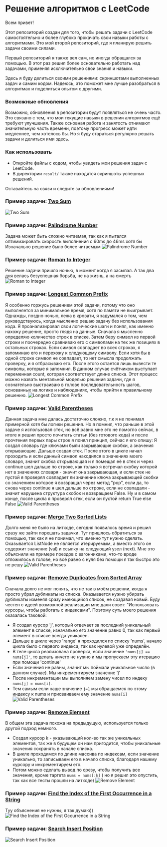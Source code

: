 # Решение алгоритмов с LeetCode

Всем привет! 

Этот репозиторий создан для того, чтобы решать задачи с LeetCode самостоятельно и более глубоко прокачать свои навыки работы с алгоритмами. Это мой второй репозиторий, где я планирую решить задачи своими силами. 

Первый репозиторий я также вел сам, но иногда обращался за помощью. В этот раз решил более основательно работать над задачами, применяя исключительно свои знания и навыки. 

Здесь я буду делиться своими решениями: скриншотами выполненных задач и самим кодом. Надеюсь, это поможет мне лучше разобраться в алгоритмах и поделиться опытом с другими.

### Возможные обновления

Возможно, обновления в репозитории будут появляться не очень часто. Это связано с тем, что мои текущие навыки в решении алгоритмов ещё требуют улучшения. Также основная работа и занятость отнимают значительную часть времени, поэтому прогресс может идти медленнее, чем хотелось бы. Но я буду стараться регулярно решать задачи и делиться ими здесь.

### Как использовать
- Откройте файлы с кодом, чтобы увидеть мои решения задач с LeetCode.
- В директории `result/` также находятся скриншоты успешных решений.

Оставайтесь на связи и следите за обновлениями!

### Пример задачи: [Two Sum](https://github.com/makwerik/LeetCode-Algo-Journey/blob/master/two_sum.py)

![Two Sum](result/Two%20Sum.png)

### Пример задачи: [Palindrome Number](https://github.com/makwerik/LeetCode-Algo-Journey/blob/master/palindrome_number.py)
Задача может быть сложно читаемая, так как я пытался оптимизировать скорость выполнения с 60ms до 46ms хотя бы<br>
Изначально решение было более читаемым
![Palindrome Number](result/Palindrome%20Number.png)


### Пример задачи: [Roman to Integer](https://github.com/makwerik/LeetCode-Algo-Journey/blob/master/roman_to_integer.py)
Решение задачи пришло ночью, в момент когда я засыпал. А так два дня велась безуспешная борьба, не на жизнь, а на смерть
![Roman to Integer](result/Roman%20to%20Integer.png)

### Пример задачи: [Longest Common Prefix](https://github.com/makwerik/LeetCode-Algo-Journey/blob/master/longest_common_prefix.py)
Я особенно горжусь решением этой задачи, потому что оно выполняется за минимальное время, хотя по памяти не выигрывает. Однажды, поздно ночью, лежа в кровати, я задумался о том, чем руководствуюсь, когда мысленно решаю задачу без использования кода. Я проанализировал свои логические шаги и понял, как именно нахожу решение, просто глядя на данные.
Сначала я мысленно определяю количество строк в списке. Затем беру символ из первой строки и поочередно сравниваю его с символами на тех же позициях в остальных строках. Если символ совпадает во всех строках, я запоминаю его и перехожу к следующему символу. Если хотя бы в одной строке символ не совпадает, то нет смысла продолжать проверку, и я отбрасываю его.
После этого остается лишь вывести те символы, которые я запомнил. В данном случае счётчиком выступает переменная count, которая соответствует длине списка.
Этот процесс можно назвать ментальной моделью решения задачи, где я сознательно выстраиваю в голове последовательность шагов, основанных на логике и наблюдениях, чтобы прийти к правильному решению.
![Longest Common Prefix](result/Longest%20Common%20Prefix.png)

### Пример задачи: [Valid Parentheses](https://github.com/makwerik/LeetCode-Algo-Journey/blob/master/valid_parentheses.py)
Данная задача мне далась достаточно сложно, т.к я не понимал примерной хотя бы логики решения.
Но я помнил, что раньше в этой задаче я использовал стек, но всё равно мне это не помогло сейчас, в итоге я решил просто
почитать статьи (без готового кода) и после прочтения первых пары строк я понял принцип, сейчас я его опишу:
Я создал словарь где ключами были закрывающие скобки, а значения открывающие. Дальше создал стек. После этого в цикле начал
проходить и если данный символ находился в значениях моего словаря, значит скобка открывающая и я помещал её в стек и через
continue шел дальше по строке, как только я встречал скобку которой нет в значениях словаря - значит она закрывающая, и если 
стек не пустой я проверял совпадает ли значение ключа закрывающей скобки со значением которое я возвращал через метод "pop",
если да, то снова через continue я шел дальше по строке, если не совпадали - значит нарушена структура скобок и возвращаем False.
Ну и в самом конце, после цикла я проверял стек, если он пустой return True else False
![Valid Parentheses](result/Valid%20Parentheses.png)

### Пример задачи: [Merge Two Sorted Lists](https://github.com/makwerik/LeetCode-Algo-Journey/blob/master/merge_two_sorted_lists.py)
Долго меня не было на литкоде, сегодня появилось время и решил сразу же зайти порешать задачки.
Тут пришлось обратиться за помощью, так как я не понимал, что именно тут нужно сделать.
Оказывается ListNode не является итерируемым, а вместо этого он содержит значение (val) и ссылку на следующий узел (next).
Мне это объяснили на примере поездов с вагончиками, что-то вроде отложилось в голове, но всё равно с нуля без помощи я так быстро это не решу
![Valid Parentheses](result/Merge%20Two%20Sorted%20Lists.png)

### Пример задачи: [Remove Duplicates from Sorted Array](https://github.com/makwerik/LeetCode-Algo-Journey/blob/master/remove_duplicates_from_sorted_array.py)
Сначала долго не мог понять, что не так в моём решении, когда я просто убрал дубликаты из списка.
Оказывается нужно убирать дубликаты изменяя сразу имеющийся список, не создавая новый. Буду честен с идеей возможной реализации мне дали совет: "Использовать курсоры, чтобы работать с индексами".
Поэтому суть моего решения оказалась таковой: 
- Я создал курсор 'j', который отвечает за последний уникальный элемент в списке, изначально его значение равно 0, так как первый элемент в списке всегда уникален.
- Дальше в цикле через 'range' я проходился по списку 'nums', начало цикла было с первого индекса, так как нулевой уже определён.
- В теле цикла реализована проверка, если значение <code>'nums[j] == nums[j]'</code>, то делать ничего не нужно и мы пропускаем эту итерацию при помощи 'continue'
- Если значения не равны, значит мы поймали уникальное число (в данном случае). Мы инкрементируем значение 'j'
- После инкрементации мы выполняем замену чисел по индеку <code> nums[j] = nums[i]</code>.
- Тем самым если наше значение <code>j=1</code> мы обращаемся по этому индексу к nums и присваиваем ему значение <code>nums[i]</code>
![Valid Parentheses](result/Remove%20Duplicates%20from%20Sorted%20Array.png)


### Пример задачи: [Remove Element](https://github.com/makwerik/LeetCode-Algo-Journey/blob/master/remove_element.py)
В общем эта задача похожа на предыдущую, используется только другой подход немного.
- Создал курсор k - указывающий кол-во так же уникальных элементов, так же в будущем он нам пригодится, чтобы уникальные значения сохранять в начале списка.
- В цикле проходимся по длине массива по индексам, если значение уникально, то записываем его в начало списка, благодаря нашему курсору и инкрементируем его.
- Потом можно сделать вывод по срезу, чтобы получить все значения, кроме таргета <code>nums = nums[:k]</code> ( но я решил это опустить, так как все тесты прошли на литкоде)
![Remove Element](result/Remove%20Element.png)

### Пример задачи: [Find the Index of the First Occurrence in a String](https://github.com/makwerik/LeetCode-Algo-Journey/blob/master/find_the_index_of_the_first_occurrence_in_a_string.py)
Туу объяснения не нужны, я так думаю))
![Find the Index of the First Occurrence in a String](result/Find%20the%20Index%20of%20the%20First%20Occurrence%20in%20a%20String.png)


### Пример задачи: [Search Insert Position](https://github.com/makwerik/LeetCode-Algo-Journey/blob/master/search_insert_position.py)
![Search Insert Position](result/Search%20Insert%20Position.png)